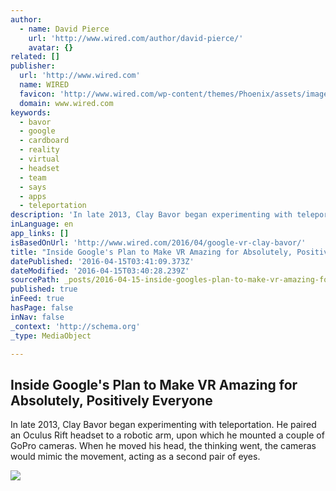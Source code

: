 ```yaml
---
author:
  - name: David Pierce
    url: 'http://www.wired.com/author/david-pierce/'
    avatar: {}
related: []
publisher:
  url: 'http://www.wired.com'
  name: WIRED
  favicon: 'http://www.wired.com/wp-content/themes/Phoenix/assets/images/favicon.ico'
  domain: www.wired.com
keywords:
  - bavor
  - google
  - cardboard
  - reality
  - virtual
  - headset
  - team
  - says
  - apps
  - teleportation
description: 'In late 2013, Clay Bavor began experimenting with teleportation. He paired an Oculus Rift headset to a robotic arm, upon which he mounted a couple of GoPro cameras. When he moved his head, the thinking went, the cameras would mimic the movement, acting as a second pair of eyes.'
inLanguage: en
app_links: []
isBasedOnUrl: 'http://www.wired.com/2016/04/google-vr-clay-bavor/'
title: "Inside Google's Plan to Make VR Amazing for Absolutely, Positively Everyone"
datePublished: '2016-04-15T03:41:09.373Z'
dateModified: '2016-04-15T03:40:28.239Z'
sourcePath: _posts/2016-04-15-inside-googles-plan-to-make-vr-amazing-for-absolutely-posi.md
published: true
inFeed: true
hasPage: false
inNav: false
_context: 'http://schema.org'
_type: MediaObject

---
```

<article style=""><h1>Inside Google's Plan to Make VR Amazing for Absolutely, Positively Everyone</h1><p>In late 2013, Clay Bavor began experimenting with teleportation. He paired an Oculus Rift headset to a robotic arm, upon which he mounted a couple of GoPro cameras. When he moved his head, the thinking went, the cameras would mimic the movement, acting as a second pair of eyes.</p><img src="http://www.wired.com/wp-content/uploads/2016/04/Google_VR_LeCras_LG_45.jpg" /></article>